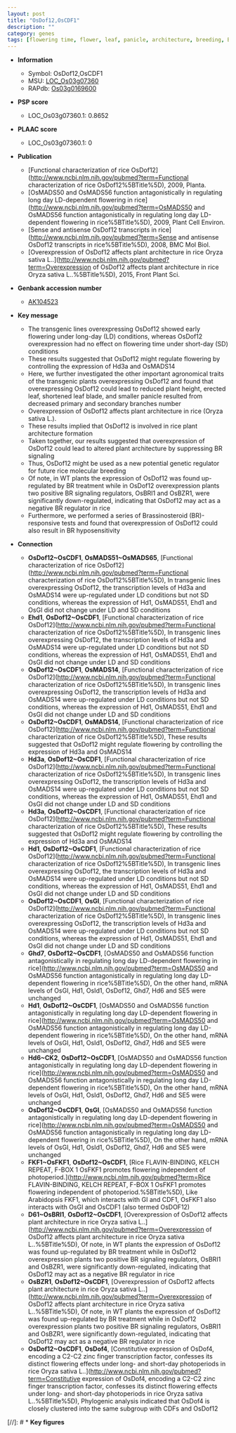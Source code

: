 ```yaml
---
layout: post
title: "OsDof12,OsCDF1"
description: ""
category: genes
tags: [flowering time, flower, leaf, panicle, architecture, breeding, BR signaling, brassinosteroid,  BR , Brassinosteroid, plant height, plant architecture]
---
```


* **Information**  
    + Symbol: OsDof12,OsCDF1  
    + MSU: [LOC_Os03g07360](http://rice.plantbiology.msu.edu/cgi-bin/ORF_infopage.cgi?orf=LOC_Os03g07360)  
    + RAPdb: [Os03g0169600](http://rapdb.dna.affrc.go.jp/viewer/gbrowse_details/irgsp1?name=Os03g0169600)  

* **PSP score**  
    + LOC_Os03g07360.1: 0.8652 

* **PLAAC score**  
    + LOC_Os03g07360.1: 0 

* **Publication**  
    + [Functional characterization of rice OsDof12](http://www.ncbi.nlm.nih.gov/pubmed?term=Functional characterization of rice OsDof12%5BTitle%5D), 2009, Planta.
    + [OsMADS50 and OsMADS56 function antagonistically in regulating long day LD-dependent flowering in rice](http://www.ncbi.nlm.nih.gov/pubmed?term=OsMADS50 and OsMADS56 function antagonistically in regulating long day LD-dependent flowering in rice%5BTitle%5D), 2009, Plant Cell Environ.
    + [Sense and antisense OsDof12 transcripts in rice](http://www.ncbi.nlm.nih.gov/pubmed?term=Sense and antisense OsDof12 transcripts in rice%5BTitle%5D), 2008, BMC Mol Biol.
    + [Overexpression of OsDof12 affects plant architecture in rice Oryza sativa L..](http://www.ncbi.nlm.nih.gov/pubmed?term=Overexpression of OsDof12 affects plant architecture in rice Oryza sativa L..%5BTitle%5D), 2015, Front Plant Sci.

* **Genbank accession number**  
    + [AK104523](http://www.ncbi.nlm.nih.gov/nuccore/AK104523)

* **Key message**  
    + The transgenic lines overexpressing OsDof12 showed early flowering under long-day (LD) conditions, whereas OsDof12 overexpression had no effect on flowering time under short-day (SD) conditions
    + These results suggested that OsDof12 might regulate flowering by controlling the expression of Hd3a and OsMADS14
    + Here, we further investigated the other important agronomical traits of the transgenic plants overexpressing OsDof12 and found that overexpressing OsDof12 could lead to reduced plant height, erected leaf, shortened leaf blade, and smaller panicle resulted from decreased primary and secondary branches number
    + Overexpression of OsDof12 affects plant architecture in rice (Oryza sativa L.).
    + These results implied that OsDof12 is involved in rice plant architecture formation
    + Taken together, our results suggested that overexpression of OsDof12 could lead to altered plant architecture by suppressing BR signaling
    + Thus, OsDof12 might be used as a new potential genetic regulator for future rice molecular breeding
    + Of note, in WT plants the expression of OsDof12 was found up-regulated by BR treatment while in OsDof12 overexpression plants two positive BR signaling regulators, OsBRI1 and OsBZR1, were significantly down-regulated, indicating that OsDof12 may act as a negative BR regulator in rice
    + Furthermore, we performed a series of Brassinosteroid (BR)-responsive tests and found that overexpression of OsDof12 could also result in BR hyposensitivity

* **Connection**  
    + __OsDof12~OsCDF1__, __OsMADS51~OsMADS65__, [Functional characterization of rice OsDof12](http://www.ncbi.nlm.nih.gov/pubmed?term=Functional characterization of rice OsDof12%5BTitle%5D), In transgenic lines overexpressing OsDof12, the transcription levels of Hd3a and OsMADS14 were up-regulated under LD conditions but not SD conditions, whereas the expression of Hd1, OsMADS51, Ehd1 and OsGI did not change under LD and SD conditions
    + __Ehd1__, __OsDof12~OsCDF1__, [Functional characterization of rice OsDof12](http://www.ncbi.nlm.nih.gov/pubmed?term=Functional characterization of rice OsDof12%5BTitle%5D), In transgenic lines overexpressing OsDof12, the transcription levels of Hd3a and OsMADS14 were up-regulated under LD conditions but not SD conditions, whereas the expression of Hd1, OsMADS51, Ehd1 and OsGI did not change under LD and SD conditions
    + __OsDof12~OsCDF1__, __OsMADS14__, [Functional characterization of rice OsDof12](http://www.ncbi.nlm.nih.gov/pubmed?term=Functional characterization of rice OsDof12%5BTitle%5D), In transgenic lines overexpressing OsDof12, the transcription levels of Hd3a and OsMADS14 were up-regulated under LD conditions but not SD conditions, whereas the expression of Hd1, OsMADS51, Ehd1 and OsGI did not change under LD and SD conditions
    + __OsDof12~OsCDF1__, __OsMADS14__, [Functional characterization of rice OsDof12](http://www.ncbi.nlm.nih.gov/pubmed?term=Functional characterization of rice OsDof12%5BTitle%5D), These results suggested that OsDof12 might regulate flowering by controlling the expression of Hd3a and OsMADS14
    + __Hd3a__, __OsDof12~OsCDF1__, [Functional characterization of rice OsDof12](http://www.ncbi.nlm.nih.gov/pubmed?term=Functional characterization of rice OsDof12%5BTitle%5D), In transgenic lines overexpressing OsDof12, the transcription levels of Hd3a and OsMADS14 were up-regulated under LD conditions but not SD conditions, whereas the expression of Hd1, OsMADS51, Ehd1 and OsGI did not change under LD and SD conditions
    + __Hd3a__, __OsDof12~OsCDF1__, [Functional characterization of rice OsDof12](http://www.ncbi.nlm.nih.gov/pubmed?term=Functional characterization of rice OsDof12%5BTitle%5D), These results suggested that OsDof12 might regulate flowering by controlling the expression of Hd3a and OsMADS14
    + __Hd1__, __OsDof12~OsCDF1__, [Functional characterization of rice OsDof12](http://www.ncbi.nlm.nih.gov/pubmed?term=Functional characterization of rice OsDof12%5BTitle%5D), In transgenic lines overexpressing OsDof12, the transcription levels of Hd3a and OsMADS14 were up-regulated under LD conditions but not SD conditions, whereas the expression of Hd1, OsMADS51, Ehd1 and OsGI did not change under LD and SD conditions
    + __OsDof12~OsCDF1__, __OsGI__, [Functional characterization of rice OsDof12](http://www.ncbi.nlm.nih.gov/pubmed?term=Functional characterization of rice OsDof12%5BTitle%5D), In transgenic lines overexpressing OsDof12, the transcription levels of Hd3a and OsMADS14 were up-regulated under LD conditions but not SD conditions, whereas the expression of Hd1, OsMADS51, Ehd1 and OsGI did not change under LD and SD conditions
    + __Ghd7__, __OsDof12~OsCDF1__, [OsMADS50 and OsMADS56 function antagonistically in regulating long day LD-dependent flowering in rice](http://www.ncbi.nlm.nih.gov/pubmed?term=OsMADS50 and OsMADS56 function antagonistically in regulating long day LD-dependent flowering in rice%5BTitle%5D), On the other hand, mRNA levels of OsGI, Hd1, OsId1, OsDof12, Ghd7, Hd6 and SE5 were unchanged
    + __Hd1__, __OsDof12~OsCDF1__, [OsMADS50 and OsMADS56 function antagonistically in regulating long day LD-dependent flowering in rice](http://www.ncbi.nlm.nih.gov/pubmed?term=OsMADS50 and OsMADS56 function antagonistically in regulating long day LD-dependent flowering in rice%5BTitle%5D), On the other hand, mRNA levels of OsGI, Hd1, OsId1, OsDof12, Ghd7, Hd6 and SE5 were unchanged
    + __Hd6~CK2__, __OsDof12~OsCDF1__, [OsMADS50 and OsMADS56 function antagonistically in regulating long day LD-dependent flowering in rice](http://www.ncbi.nlm.nih.gov/pubmed?term=OsMADS50 and OsMADS56 function antagonistically in regulating long day LD-dependent flowering in rice%5BTitle%5D), On the other hand, mRNA levels of OsGI, Hd1, OsId1, OsDof12, Ghd7, Hd6 and SE5 were unchanged
    + __OsDof12~OsCDF1__, __OsGI__, [OsMADS50 and OsMADS56 function antagonistically in regulating long day LD-dependent flowering in rice](http://www.ncbi.nlm.nih.gov/pubmed?term=OsMADS50 and OsMADS56 function antagonistically in regulating long day LD-dependent flowering in rice%5BTitle%5D), On the other hand, mRNA levels of OsGI, Hd1, OsId1, OsDof12, Ghd7, Hd6 and SE5 were unchanged
    + __FKF1~OsFKF1__, __OsDof12~OsCDF1__, [Rice FLAVIN-BINDING, KELCH REPEAT, F-BOX 1 OsFKF1 promotes flowering independent of photoperiod.](http://www.ncbi.nlm.nih.gov/pubmed?term=Rice FLAVIN-BINDING, KELCH REPEAT, F-BOX 1 OsFKF1 promotes flowering independent of photoperiod.%5BTitle%5D), Like Arabidopsis FKF1, which interacts with GI and CDF1, OsFKF1 also interacts with OsGI and OsCDF1 (also termed OsDOF12)
    + __D61~OsBRI1__, __OsDof12~OsCDF1__, [Overexpression of OsDof12 affects plant architecture in rice Oryza sativa L..](http://www.ncbi.nlm.nih.gov/pubmed?term=Overexpression of OsDof12 affects plant architecture in rice Oryza sativa L..%5BTitle%5D), Of note, in WT plants the expression of OsDof12 was found up-regulated by BR treatment while in OsDof12 overexpression plants two positive BR signaling regulators, OsBRI1 and OsBZR1, were significantly down-regulated, indicating that OsDof12 may act as a negative BR regulator in rice
    + __OsBZR1__, __OsDof12~OsCDF1__, [Overexpression of OsDof12 affects plant architecture in rice Oryza sativa L..](http://www.ncbi.nlm.nih.gov/pubmed?term=Overexpression of OsDof12 affects plant architecture in rice Oryza sativa L..%5BTitle%5D), Of note, in WT plants the expression of OsDof12 was found up-regulated by BR treatment while in OsDof12 overexpression plants two positive BR signaling regulators, OsBRI1 and OsBZR1, were significantly down-regulated, indicating that OsDof12 may act as a negative BR regulator in rice
    + __OsDof12~OsCDF1__, __OsDof4__, [Constitutive expression of OsDof4, encoding a C2-C2 zinc finger transcription factor, confesses its distinct flowering effects under long- and short-day photoperiods in rice Oryza sativa L..](http://www.ncbi.nlm.nih.gov/pubmed?term=Constitutive expression of OsDof4, encoding a C2-C2 zinc finger transcription factor, confesses its distinct flowering effects under long- and short-day photoperiods in rice Oryza sativa L..%5BTitle%5D), Phylogenic analysis indicated that OsDof4 is closely clustered into the same subgroup with CDFs and OsDof12

[//]: # * **Key figures**  


